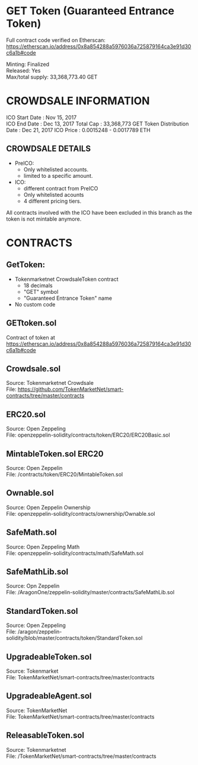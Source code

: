GET Token (Guaranteed Entrance Token)
=======

Full contract code verified on Etherscan: https://etherscan.io/address/0x8a854288a5976036a725879164ca3e91d30c6a1b#code

Minting: Finalized  
Released: Yes  
Max/total supply: 33,368,773.40 GET  

CROWDSALE INFORMATION
=========
ICO Start Date	:	Nov 15, 2017  
ICO End Date	:	Dec 13, 2017
Total Cap	:	33,368,773 GET
Token Distribution Date	:	Dec 21, 2017
ICO Price 	:	0.0015248 - 0.0017789 ETH

CROWDSALE DETAILS
---------------------
- PreICO:
    - Only whitelisted accounts.
    - limited to a specific amount.
- ICO:
    - different contract from PreICO
    - Only whitelisted acounts
    - 4 different pricing tiers. 

All contracts involved with the ICO have been excluded in this branch as the token is not mintable anymore. 


CONTRACTS
=========

GetToken:
---------
- Tokenmarketnet CrowdsaleToken contract
    - 18 decimals
    - "GET" symbol
    - "Guaranteed Entrance Token" name
- No custom code


GETtoken.sol
---------
Contract of token at https://etherscan.io/address/0x8a854288a5976036a725879164ca3e91d30c6a1b#code  


Crowdsale.sol
---------
Source: Tokenmarketnet Crowdsale  
File:  https://github.com/TokenMarketNet/smart-contracts/tree/master/contracts

ERC20.sol 
---------
Source:  Open Zeppeling  
File: openzeppelin-solidity/contracts/token/ERC20/ERC20Basic.sol

MintableToken.sol ERC20
---------
Source: Open Zeppelin  
File:  /contracts/token/ERC20/MintableToken.sol

Ownable.sol
---------
Source: Open Zeppelin Ownership   
File: openzeppelin-solidity/contracts/ownership/Ownable.sol

SafeMath.sol
---------
Source: Open Zeppeling Math   
File: openzeppelin-solidity/contracts/math/SafeMath.sol

SafeMathLib.sol
---------
Source: Opn Zeppelin  
File:  /AragonOne/zeppelin-solidity/master/contracts/SafeMathLib.sol

StandardToken.sol
---------
Source: Open Zeppeling  
File: /aragon/zeppelin-solidity/blob/master/contracts/token/StandardToken.sol

UpgradeableToken.sol
---------
Source: Tokenmarket  
File: TokenMarketNet/smart-contracts/tree/master/contracts

UpgradeableAgent.sol
---------
Source: TokenMarketNet  
File: TokenMarketNet/smart-contracts/tree/master/contracts


ReleasableToken.sol
---------
Source: Tokenmarketnet  
File: /TokenMarketNet/smart-contracts/tree/master/contracts
